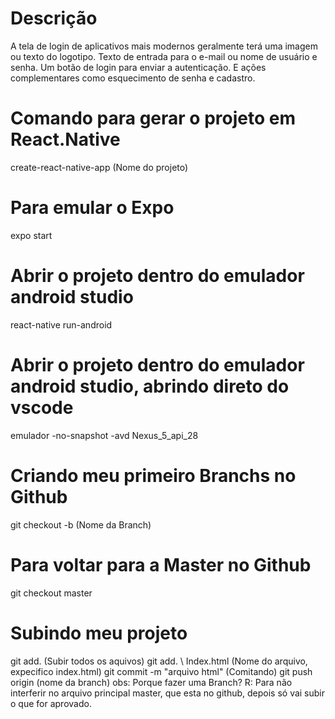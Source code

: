 # Descrição
A tela de login de aplicativos mais modernos geralmente terá uma imagem ou texto do logotipo.
Texto de entrada para o e-mail ou nome de usuário e senha.
Um botão de login para enviar a autenticação.
E ações complementares como esquecimento de senha e cadastro.

# Comando para gerar o projeto em React.Native
create-react-native-app (Nome do projeto)

# Para emular o Expo
expo start

# Abrir o projeto dentro do emulador android studio
react-native run-android

# Abrir o projeto dentro do emulador android studio, abrindo direto do vscode
emulador -no-snapshot -avd Nexus_5_api_28

# Criando meu primeiro Branchs no Github
git checkout -b (Nome da Branch)

# Para voltar para a Master no Github
git checkout master

# Subindo meu projeto
git add. (Subir todos os aquivos) 
git add. \ Index.html (Nome do arquivo, 
expecifico index.html) 
git commit -m "arquivo html" (Comitando) 
git push origin (nome da branch) 
obs: Porque fazer uma Branch? 
R: Para não interferir no arquivo principal master, que esta no github, depois só vai subir o que for aprovado.




